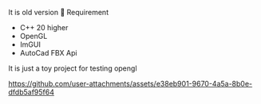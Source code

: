 It is old version
🤖 Requirement
- C++ 20 higher
- OpenGL 
- ImGUI
- AutoCad FBX Api

It is just a toy project for testing opengl 



https://github.com/user-attachments/assets/e38eb901-9670-4a5a-8b0e-dfdb5af95f64

